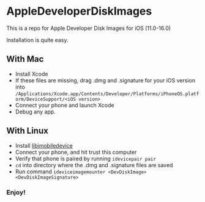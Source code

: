 # AppleDeveloperDiskImages
This is a repo for Apple Developer Disk Images for iOS (11.0-16.0)

Installation is quite easy.

## With Mac
- Install Xcode
- If these files are missing, drag .dmg and .signature for your iOS version into `/Applications/Xcode.app/Contents/Developer/Platforms/iPhoneOS.platform/DeviceSupport/<iOS version>`
- Connect your phone and launch Xcode
- Debug any app.

## With Linux
- Install [libimobiledevice](https://github.com/libimobiledevice/libimobiledevice)
- Connect your phone, and hit trust this computer
- Verify that phone is paired by running `idevicepair pair`
- `cd` into directory where the .dmg and .signature files are saved
- Run command `ideviceimagemounter <DevDiskImage> <DevDiskImageSignature>`

### Enjoy!
